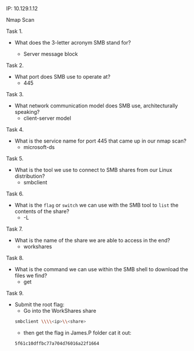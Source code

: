IP: 10.129.1.12

Nmap Scan


Task 1.

- What does the 3-letter acronym SMB stand for? 

	- Server message block


Task 2.

- What port does SMB use to operate at? 
	- 445


Task 3.

- What network communication model does SMB use, architecturally speaking? 
	- client-server model


Task 4.

- What is the service name for port 445 that came up in our nmap scan? 
	- microsoft-ds


Task 5.

- What is the tool we use to connect to SMB shares from our Linux distribution? 
	- smbclient


Task 6.

- What is the `flag` or `switch` we can use with the SMB tool to `list` the contents of the share? 
	- -L


Task 7.

- What is the name of the share we are able to access in the end? 
	- workshares


Task 8.

- What is the command we can use within the SMB shell to download the files we find? 
	- get


Task 9.

- Submit the root flag:
	- Go into the WorkShares share
	```bash
	smbclient \\\\<ip>\\<share>
	```
	- then get the flag in James.P folder
	cat it out: 
	```
	5f61c10dffbc77a704d76016a22f1664
	``` 